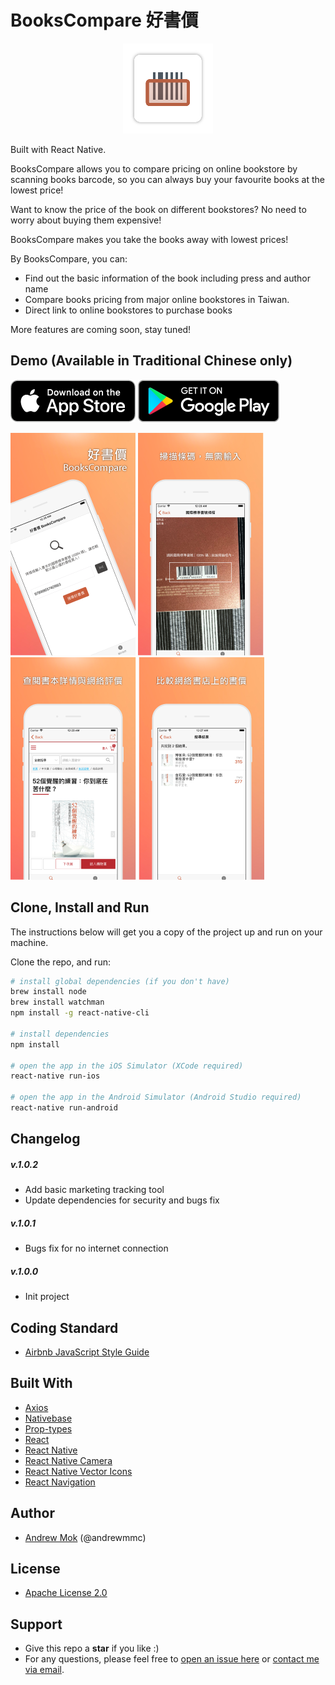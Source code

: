 # BooksCompare 好書價

<p align="center">
<a href="https://andrewmmc.com/bookscompare" target="_blank"><img width="144" height="144" src="./assets/readme/logo.png"></a>
</p>

Built with React Native.

BooksCompare allows you to compare pricing on online bookstore by scanning books barcode, so you can always buy your favourite books at the lowest price!

Want to know the price of the book on different bookstores? No need to worry about buying them expensive! 

BooksCompare makes you take the books away with lowest prices!

By BooksCompare, you can:
* Find out the basic information of the book including press and author name
* Compare books pricing from major online bookstores in Taiwan.
* Direct link to online bookstores to purchase books

More features are coming soon, stay tuned!

## Demo (Available in Traditional Chinese only)
[![Download on the App Store](assets/readme/download-ios.png "Download on the App Store")](http://bit.ly/bookscompare)
[![Get it on Google Play](assets/readme/download-android.png "Get it on Google Play")](http://bit.ly/bookscompare-android)

[![Screen Capture 1](assets/readme/preview-1.png)](https://andrewmmc.com/bookscompare)
[![Screen Capture 2](assets/readme/preview-2.png)](https://andrewmmc.com/bookscompare)
[![Screen Capture 3](assets/readme/preview-3.png)](https://andrewmmc.com/bookscompare)
[![Screen Capture 4](assets/readme/preview-4.png)](https://andrewmmc.com/bookscompare)

## Clone, Install and Run
The instructions below will get you a copy of the project up and run on your machine.

Clone the repo, and run:
``` bash
# install global dependencies (if you don't have)
brew install node
brew install watchman
npm install -g react-native-cli

# install dependencies
npm install

# open the app in the iOS Simulator (XCode required)
react-native run-ios

# open the app in the Android Simulator (Android Studio required)
react-native run-android
```

## Changelog
##### v.1.0.2
- Add basic marketing tracking tool
- Update dependencies for security and bugs fix

##### v.1.0.1
- Bugs fix for no internet connection

##### v.1.0.0
- Init project

## Coding Standard
- [Airbnb JavaScript Style Guide](https://github.com/airbnb/javascript)

## Built With
- [Axios](https://github.com/axios/axios)
- [Nativebase](https://nativebase.io)
- [Prop-types](https://github.com/facebook/prop-types)
- [React](https://reactjs.org)
- [React Native](https://facebook.github.io/react-native)
- [React Native Camera](https://github.com/react-native-community/react-native-camera)
- [React Native Vector Icons](https://github.com/oblador/react-native-vector-icons)
- [React Navigation](https://reactnavigation.org)

## Author
- [Andrew Mok](https://andrewmmc.com) (@andrewmmc)

## License
- [Apache License 2.0](LICENSE.md)

## Support
- Give this repo a **star** if you like :)
- For any questions, please feel free to [open an issue here](../../issues) or [contact me via email](mailto:hello@andrewmmc.com).
